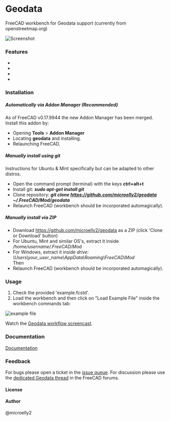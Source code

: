 # Geodata
FreeCAD workbench for Geodata support (currently from openstreetmap.org)

![Screenshot]()


### Features
*  
*  
*  
*  

### Installation
##### Automatically via Addon Manager (Recommended)
As of FreeCAD v0.17.9944 the new Addon Manager has been merged. Install this addon by:   
- Opening **Tools** > **Addon Manager** 
- Locating **geodata** and installing.  
- Relaunching FreeCAD.   

##### Manually install using git
Instructions for Ubuntu & Mint specifically but can be adapted to other distros. 
- Open the command prompt (terminal) with the keys **ctrl+alt+t**   
- Install git:  ***sudo apt-get install git***   
- Clone repository:  ***git clone https://github.com/microelly2/geodata ~/.FreeCAD/Mod/geodata***   
- Relaunch FreeCAD (workbench should be incorporated automagically).  

##### Manually install via ZIP
- Download https://github.com/microelly2/geodata as a ZIP (click 'Clone or Download' button)   
- For Ubuntu, Mint and similar OS's, extract it inside */home/username/.FreeCAD/Mod*   
- For Windows, extract it inside *drive: \Users\your_user_name\AppData\Roaming\FreeCAD\Mod*   
Then  
- Relaunch FreeCAD (workbench should be incorporated automagically).

### Usage

1. Check the provided 'example.fcstd'.  
2. Load the workbench and then click on "Load Example File" inside the workbench commands tab:

![example file]()

Watch the [Geodata workflow screencast](). 

### Documentation
[Documentation](https://freecadbuch.de/doxygen/geodat/html/index.html)

### Feedback 
For bugs please open a ticket in the [issue queue](https://github.com/microelly2/geodata/issues). For discussion please use the [dedicated Geodata thread]() in the FreeCAD forums.

#### License 

#### Author
@microelly2
